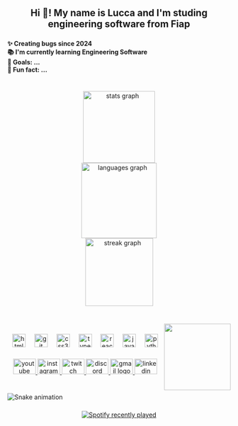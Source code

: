 <h2 align="center">Hi 👋! My name is Lucca and I'm studing engineering software from Fiap</h2>

###

<h4 align="left">✨ Creating bugs since 2024<br>📚 I'm currently learning Engineering Software<br>🎯 Goals: ...<br>🎲 Fun fact: ...</h4>

###

<br clear="both">

<div align="center">
  <img src="https://github-readme-stats.vercel.app/api?username=luccaPRL&hide_title=false&hide_rank=false&show_icons=true&include_all_commits=true&count_private=true&disable_animations=false&theme=aura&locale=en&hide_border=true" height="162" alt="stats graph" /> <br>
  <img src="https://github-readme-stats.vercel.app/api/top-langs?username=luccaPRL&locale=en&hide_title=false&layout=compact&card_width=320&langs_count=5&theme=aura&hide_border=true" height="170" alt="languages graph" /> <br>
  <img src="https://streak-stats.demolab.com?user=luccaPRL&locale=en&mode=weekly&theme=aura&hide_border=true&border_radius=5" height="153" alt="streak graph"  />
</div>

###

<br clear="both">

<img align="right" height="150" src="https://i.pinimg.com/originals/fe/a5/33/fea5336ece9573d235870d51b8d28e7a.gif"  />

###

<div align="center">
  <img src="https://cdn.jsdelivr.net/gh/devicons/devicon/icons/html5/html5-original.svg" height="30" alt="html5 logo"  />
  <img width="12" />
  <img src="https://cdn.jsdelivr.net/gh/devicons/devicon/icons/git/git-original.svg" height="30" alt="git logo"  />
  <img width="12" />
  <img src="https://cdn.jsdelivr.net/gh/devicons/devicon/icons/css3/css3-original.svg" height="30" alt="css3 logo"  />
  <img width="12" />
  <img src="https://cdn.jsdelivr.net/gh/devicons/devicon/icons/typescript/typescript-original.svg" height="30" alt="typescript logo"  />
  <img width="12" />
  <img src="https://cdn.jsdelivr.net/gh/devicons/devicon/icons/react/react-original.svg" height="30" alt="react logo"  />
  <img width="12" />
  <img src="https://cdn.jsdelivr.net/gh/devicons/devicon/icons/javascript/javascript-original.svg" height="30" alt="javascript logo"  />
  <img width="12" />
  <img src="https://cdn.jsdelivr.net/gh/devicons/devicon/icons/python/python-original.svg" height="30" alt="python logo"  />
</div>

###

<div align="center">
  <a href="https://www.youtube.com/@luccapereira1716" target="_blank">
    <img src="https://raw.githubusercontent.com/maurodesouza/profile-readme-generator/master/src/assets/icons/social/youtube/default.svg" width="51" height="35" alt="youtube logo"  />
  </a>
  <a href="https://www.instagram.com/lugatriluga/" target="_blank">
    <img src="https://raw.githubusercontent.com/maurodesouza/profile-readme-generator/master/src/assets/icons/social/instagram/default.svg" width="51" height="35" alt="instagram logo"  />
  </a>
  <a href="https://www.twitch.tv/lugatriluga" target="_blank">
    <img src="https://raw.githubusercontent.com/maurodesouza/profile-readme-generator/master/src/assets/icons/social/twitch/default.svg" width="51" height="35" alt="twitch logo"  />
  </a>
  <a href="https://discord.gg/guvDVhm4" target="_blank">
    <img src="https://raw.githubusercontent.com/maurodesouza/profile-readme-generator/master/src/assets/icons/social/discord/default.svg" width="51" height="35" alt="discord logo"  />
  </a>
  <a href="luccalocambopereira@gmail.com" target="_blank">
    <img src="https://raw.githubusercontent.com/maurodesouza/profile-readme-generator/master/src/assets/icons/social/gmail/default.svg" width="51" height="35" alt="gmail logo"  />
  </a>
  <img src="https://raw.githubusercontent.com/maurodesouza/profile-readme-generator/master/src/assets/icons/social/linkedin/default.svg" width="51" height="35" alt="linkedin logo"  />
</div>

###

<br clear="both">

<img src="https://raw.githubusercontent.com/luccaPRL/luccaPRL/output/snake.svg" alt="Snake animation" />

###

<div align="center">
  <a href="https://open.spotify.com/user/i1vhd7hmykxthbjxya2wwlmj9">
    <img src="https://spotify-recently-played-readme.vercel.app/api?user=i1vhd7hmykxthbjxya2wwlmj9&count=5&unique=true" alt="Spotify recently played"  />
  </a>
</div>

###
